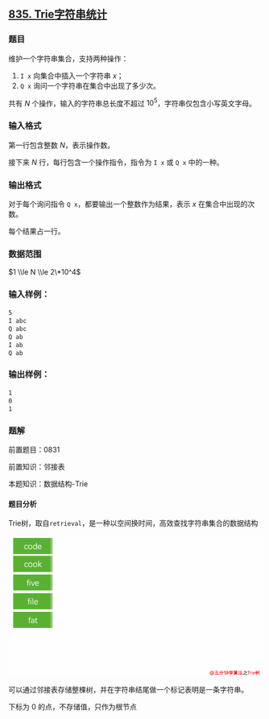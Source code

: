 ## [835\. Trie字符串统计](https://www.acwing.com/problem/content/837/)

### 题目

维护一个字符串集合，支持两种操作：

1. `I x` 向集合中插入一个字符串 $x$；
2. `Q x` 询问一个字符串在集合中出现了多少次。

共有 $N$ 个操作，输入的字符串总长度不超过 $10^5$，字符串仅包含小写英文字母。

### 输入格式

第一行包含整数 $N$，表示操作数。

接下来 $N$ 行，每行包含一个操作指令，指令为 `I x` 或 `Q x` 中的一种。

### 输出格式

对于每个询问指令 `Q x`，都要输出一个整数作为结果，表示 $x$ 在集合中出现的次数。

每个结果占一行。

### 数据范围

$1 \\le N \\le 2\*10^4$

### 输入样例：

```
5
I abc
Q abc
Q ab
I ab
Q ab
```

### 输出样例：

```
1
0
1
```

### 题解

前置题目：0831

前置知识：邻接表

本题知识：数据结构-Trie

#### 题目分析

Trie树，取自`retrieval`，是一种以空间换时间，高效查找字符串集合的数据结构

![trie](https://raw.githubusercontent.com/luxcgo/imgs4md/master/img/trie.gif)

可以通过邻接表存储整棵树，并在字符串结尾做一个标记表明是一条字符串。

下标为 0 的点，不存储值，只作为根节点
